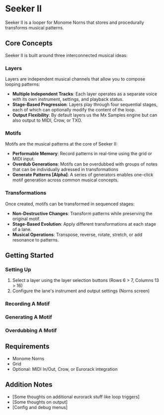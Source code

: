# Seeker II

Seeker II is a looper for Monome Norns that stores and procedurally transforms musical patterns.

## Core Concepts

Seeker II is built around three interconnected musical ideas:

### Layers

Layers are independent musical channels that allow you to compose looping patterns:

- **Multiple Independent Tracks**: Each layer operates as a separate voice with its own instrument, settings, and playback status.
- **Stage-Based Progression**: Layers play through four sequential stages, each of which can optionally modify the content of the loop.
- **Output Flexibility**: By default layers us the Mx Samples engine but can also output to MIDI, Crow, or TXO.


### Motifs

Motifs are the musical patterns at the core of Seeker II:

- **Performable Memory**: Record patterns in real-time using the grid or MIDI input.
- **Overdub Generations**: Motifs can be overdubbed with groups of notes that can be individually adressed in transformations 
- **Generate Patterns [Alpha]**: A series of generators enables one-click motif generation across common musical concepts.

### Transformations

Once created, motifs can be transformed in sequenced stages:

- **Non-Destructive Changes**: Transform patterns while preserving the original motif.
- **Stage-Based Evolution**: Apply different transformations at each stage of a lane.
- **Musical Operations**: Transpose, reverse, rotate, stretch, or add resonance to patterns.


## Getting Started

### Setting Up

1. Select a layer using the layer selection buttons (Rows 6 > 7, Columns 13 > 16)
2. Configure the lane's instrument and output settings (Norns screen)

### Recording A Motif

### Generating A Motif

### Overdubbing A Motif



## Requirements

- Monome Norns
- Grid
- Optional: MIDI In/Out, Crow, or Eurorack integration

## Addition Notes
- [Some thoughts on additional eurorack stuff like loop triggers]
- [Some thoughts on output]
- [Config and debug menus]